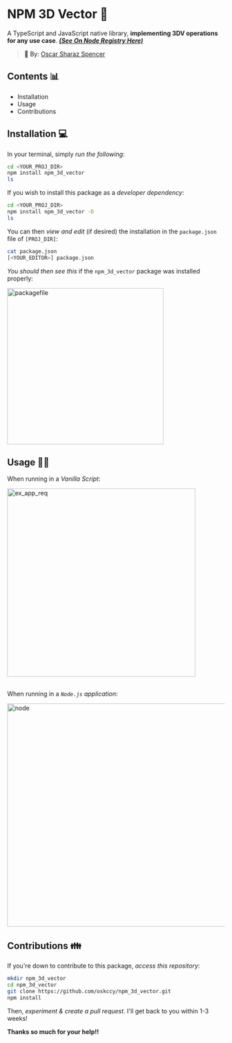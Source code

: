 # NPM 3D Vector 🧮
A TypeScript and JavaScript native library, **implementing 3DV operations for any use case**. <a href="https://www.npmjs.com/package/npm_3d_vector">***(See On Node Registry Here)***<a/>

> :memo:  By: <a href="https://www.linkedin.com/in/oscar-sharaz/">Oscar Sharaz Spencer<a/>

## Contents 📊
- Installation
- Usage
- Contributions

## Installation 💻
In your terminal, simply *run the following*:
```bash
cd <YOUR_PROJ_DIR>
npm install npm_3d_vector
ls
```
If you wish to install this package as a *developer dependency*:
```bash
cd <YOUR_PROJ_DIR>
npm install npm_3d_vector -D
ls
```
You can then *view and edit* (if desired) the installation in the `package.json` file of `[PROJ_DIR]`:
```bash
cat package.json
[<YOUR_EDITOR>] package.json
```
*You should then see this* if the `npm_3d_vector` package was installed properly: 
<br>
<div><img width="362" alt="packagefile" src="https://github.com/oskccy/npm_3d_vector/assets/118501673/74334bad-e418-4bea-994c-6e33e7854533"><div/>


## Usage 🏃‍♂️
When running in a *Vanilla Script*:
<br>
<div><img width="436" alt="ex_app_req" src="https://github.com/oskccy/npm_3d_vector/assets/118501673/9374d729-5275-4817-8741-fba60ed90a19"><div/>
<br>

When running in a *`Node.js` application*:
<br>
<div><img width="517" alt="node" src="https://github.com/oskccy/npm_3d_vector/assets/118501673/6f7d5796-dbd0-4b82-9a1b-36a54240c886"><div/>
  
## Contributions 👪
If you're down to contribute to this package, *access this repository*:
```bash
mkdir npm_3d_vector
cd npm_3d_vector
git clone https://github.com/oskccy/npm_3d_vector.git
npm install
```
Then, *experiment & create a pull request*. I'll get back to you within 1-3 weeks!

**Thanks so much for your help!!**

